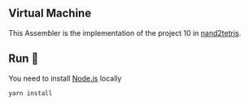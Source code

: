 ## Virtual Machine

This Assembler is the implementation of the project 10 in [nand2tetris](https://www.nand2tetris.org/project10).


## Run 🚀
You need to install [Node.js](https://nodejs.org/en/) locally
```bash
yarn install
```
